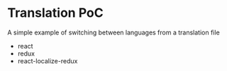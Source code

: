 # Translation PoC

A simple example of switching between languages from a translation file

- react
- redux
- react-localize-redux
